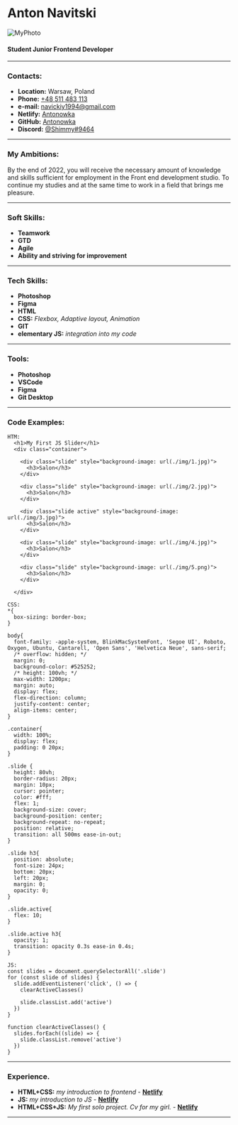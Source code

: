 # Anton Navitski

![MyPhoto](https://i.ibb.co/1rR6H0P/myphoto-MD.jpg "MyPhoto")

#### Student Junior Frontend Developer

___

### Contacts:
- __Location:__ Warsaw, Poland
- __Phone:__ [+48 511 483 113](tel:+48511483113 "phone")
- __e-mail:__ [navickiy1994@gmail.com](mailto:navickiy1994@gmail.com "mail")
- __Netlify:__ [Antonowka](https://app.netlify.com/teams/navickiy1994-3-imbsy/overview "netlify")
- __GitHub:__ [Antonowka](https://github.com/Antonowka "GitHub")
- __Discord:__ [@Shimmy#9464](https://discord.com/app "diskord")

___

### My Ambitions:
By the end of 2022, you will receive the necessary amount of knowledge and skills 
sufficient for employment in the Front end development studio.
To continue my studies and at the same time to work in a field that brings me pleasure.


___

### Soft Skills:
+ __Teamwork__
+ __GTD__
+ __Agile__
+ __Ability and striving for improvement__

___

### Tech Skills:
+ __Photoshop__
+ __Figma__
+ __HTML__
+ __CSS:__  *Flexbox, Adaptive layout, Animation*
+ __GIT__
+ __elementary JS:__ *integration into my code*

___

### Tools:
+ __Photoshop__
+ __VSCode__
+ __Figma__
+ __Git Desktop__

___

### Code Examples:

```
HTM:
  <h1>My First JS Slider</h1>
  <div class="container">

    <div class="slide" style="background-image: url(./img/1.jpg)">
      <h3>Salon</h3>
    </div>

    <div class="slide" style="background-image: url(./img/2.jpg)">
      <h3>Salon</h3>
    </div>
 
    <div class="slide active" style="background-image: url(./img/3.jpg)">
      <h3>Salon</h3>
    </div>

    <div class="slide" style="background-image: url(./img/4.jpg)">
      <h3>Salon</h3>
    </div>

    <div class="slide" style="background-image: url(./img/5.png)">
      <h3>Salon</h3>
    </div>
  
  </div>

CSS:
*{
  box-sizing: border-box;
}

body{
  font-family: -apple-system, BlinkMacSystemFont, 'Segoe UI', Roboto, Oxygen, Ubuntu, Cantarell, 'Open Sans', 'Helvetica Neue', sans-serif;
  /* overflow: hidden; */
  margin: 0;
  background-color: #525252;
  /* height: 100vh; */
  max-width: 1200px;
  margin: auto;
  display: flex;
  flex-direction: column;
  justify-content: center;
  align-items: center;
}

.container{
  width: 100%;
  display: flex;
  padding: 0 20px;
}

.slide {
  height: 80vh;
  border-radius: 20px;
  margin: 10px;
  cursor: pointer;
  color: #fff;
  flex: 1;
  background-size: cover;
  background-position: center;
  background-repeat: no-repeat;
  position: relative;
  transition: all 500ms ease-in-out;
}

.slide h3{
  position: absolute;
  font-size: 24px;
  bottom: 20px;
  left: 20px;
  margin: 0;
  opacity: 0;
}

.slide.active{
  flex: 10;
}

.slide.active h3{
  opacity: 1;
  transition: opacity 0.3s ease-in 0.4s;
}

JS:
const slides = document.querySelectorAll('.slide')
for (const slide of slides) {
  slide.addEventListener('click', () => {
    clearActiveClasses()

    slide.classList.add('active')
  })
}

function clearActiveClasses() {
  slides.forEach((slide) => {
    slide.classList.remove('active')
  })
}

```
___

### Experience.
+ __HTML+CSS:__ *my introduction to frontend* - __[Netlify](https://lucky-taffy-961900.netlify.app/ "goit")__
+ __JS:__ *my introduction to JS* - __[Netlify](https://remarkable-kashata-ab03ae.netlify.app/ "js-slider")__
+ __HTML+CSS+JS:__ *My first solo project. Cv for my girl.* - __[Netlify](https://elaborate-florentine-1efb1e.netlify.app/ "my-solo-project")__

___
